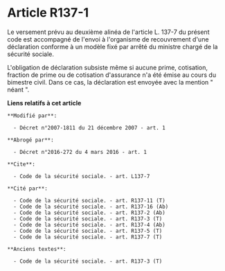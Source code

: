 # Article R137-1

Le versement prévu au deuxième alinéa de l'article L. 137-7 du présent code est accompagné de l'envoi à l'organisme de
recouvrement d'une déclaration conforme à un modèle fixé par arrêté du ministre chargé de la sécurité sociale.

L'obligation de déclaration subsiste même si aucune prime, cotisation, fraction de prime ou de cotisation d'assurance n'a été
émise au cours du bimestre civil. Dans ce cas, la déclaration est envoyée avec la mention " néant  ".

**Liens relatifs à cet article**

	**Modifié par**:

	  - Décret n°2007-1811 du 21 décembre 2007 - art. 1

	**Abrogé par**:

	  - Décret n°2016-272 du 4 mars 2016 - art. 1

	**Cite**:

	  - Code de la sécurité sociale. - art. L137-7

	**Cité par**:

	  - Code de la sécurité sociale. - art. R137-11 (T)
	  - Code de la sécurité sociale. - art. R137-16 (Ab)
	  - Code de la sécurité sociale. - art. R137-2 (Ab)
	  - Code de la sécurité sociale. - art. R137-3 (T)
	  - Code de la sécurité sociale. - art. R137-4 (Ab)
	  - Code de la sécurité sociale. - art. R137-5 (T)
	  - Code de la sécurité sociale. - art. R137-7 (T)

	**Anciens textes**:

	  - Code de la sécurité sociale. - art. R137-3 (T)
